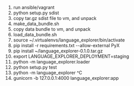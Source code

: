 
1. run ansible/vagrant
2. python setup.py sdist
3. copy tar.gz sdist file to vm, and unpack
4. make_data_bundle.sh
5. copy data bundle to vm, and unpack
6. load_data_bundle.sh
7. source ~/.virtualenvs/language_explorer/bin/activate
8. pip install -r requirements.txt --allow-external PyX
9. pip install ~/language_explorer-0.1.0.tar.gz
9. export LANGUAGE_EXPLORER_DEPLOYMENT=staging
10. python -m language_explorer.loader
11. python setup.py test
12. python -m language_explorer   ^C
13. gunicorn -b 127.0.0.1:4000 language_explorer:app
